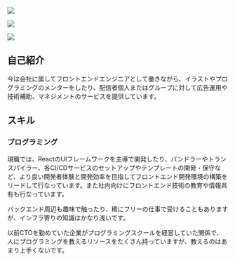 ![](https://github-profile-trophy.vercel.app/?username=hrdtbs&column=8&theme=gruvbox&no-frame=true)

![](https://github-readme-stats.vercel.app/api?username=hrdtbs&count_private=true&hide=contribs&theme=gruvbox)

![](https://github-readme-stats.vercel.app/api/top-langs/?username=hrdtbs&layout=compact&count_private=true&theme=gruvbox)


<!--
![](https://matsuri-tech.github.io/matsuri-achievements/imgs/achievement-list/hrdtbs.svg)
-->

## 自己紹介

今は会社に属してフロントエンドエンジニアとして働きながら、イラストやプログラミングのメンターをしたり、配信者個人またはグループに対して広告運用や技術補助、マネジメントのサービスを提供しています。

## スキル

### プログラミング

現職では、ReactのUIフレームワークを主導で開発したり、バンドラーやトランスパイラー、各CI/CDサービスのセットアップやテンプレートの開発・保守など、より良い開発者体験と開発効率を目指してフロントエンド開発環境の構築をリードして行なっています。また社内向けにフロントエンド技術の教育や情報共有も行なっています。

バックエンド周辺も趣味で触ったり、稀にフリーの仕事で受けることもありますが、インフラ寄りの知識はかなり浅いです。

以前CTOを勤めていた企業がプログラミングスクールを経営していた関係で、人にプログラミングを教えるリソースをたくさん持っていますが、教えるのはあまり上手くないです。


